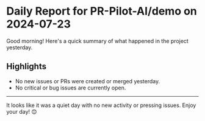 # Daily Report for PR-Pilot-AI/demo on 2024-07-23

Good morning! Here's a quick summary of what happened in the project yesterday.

## Highlights
- No new issues or PRs were created or merged yesterday.
- No critical or bug issues are currently open.

---

It looks like it was a quiet day with no new activity or pressing issues. Enjoy your day! 😊